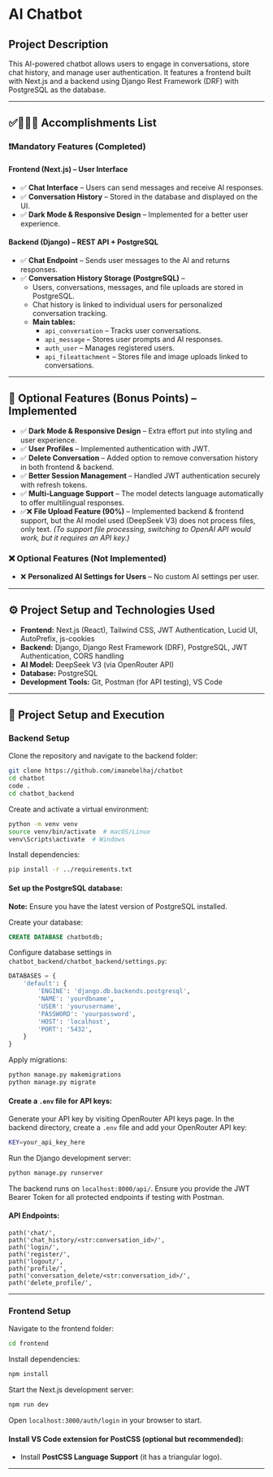 # AI Chatbot

## Project Description

This AI-powered chatbot allows users to engage in conversations, store chat history, and manage user authentication. It features a frontend built with Next.js and a backend using Django Rest Framework (DRF) with PostgreSQL as the database.

---

## ✅👩🏻‍💻 Accomplishments List

### ❗Mandatory Features (Completed)

#### Frontend (Next.js) – User Interface
- ✅ **Chat Interface** – Users can send messages and receive AI responses.
- ✅ **Conversation History** – Stored in the database and displayed on the UI.
- ✅ **Dark Mode & Responsive Design** – Implemented for a better user experience.

#### Backend (Django) – REST API + PostgreSQL
- ✅ **Chat Endpoint** – Sends user messages to the AI and returns responses.
- ✅ **Conversation History Storage (PostgreSQL)** –
  - Users, conversations, messages, and file uploads are stored in PostgreSQL.
  - Chat history is linked to individual users for personalized conversation tracking.
  - **Main tables:**
    - `api_conversation` – Tracks user conversations.
    - `api_message` – Stores user prompts and AI responses.
    - `auth_user` – Manages registered users.
    - `api_fileattachment` – Stores file and image uploads linked to conversations.

---

## 🔄 Optional Features (Bonus Points) – Implemented
- ✅ **Dark Mode & Responsive Design** – Extra effort put into styling and user experience.
- ✅ **User Profiles** – Implemented authentication with JWT.
- ✅ **Delete Conversation** – Added option to remove conversation history in both frontend & backend.
- ✅ **Better Session Management** – Handled JWT authentication securely with refresh tokens.
- ✅ **Multi-Language Support** – The model detects language automatically to offer multilingual responses.
- ✅❌ **File Upload Feature (90%)** – Implemented backend & frontend support, but the AI model used (DeepSeek V3) does not process files, only text. *(To support file processing, switching to OpenAI API would work, but it requires an API key.)*

### ❌ Optional Features (Not Implemented)
- ❌ **Personalized AI Settings for Users** – No custom AI settings per user.

---


## ⚙️ Project Setup and Technologies Used

- **Frontend:** Next.js (React), Tailwind CSS, JWT Authentication, Lucid UI, AutoPrefix, js-cookies
- **Backend:** Django, Django Rest Framework (DRF), PostgreSQL, JWT Authentication, CORS handling
- **AI Model:** DeepSeek V3 (via OpenRouter API)
- **Database:** PostgreSQL
- **Development Tools:** Git, Postman (for API testing), VS Code

---

## 🚀 Project Setup and Execution

### Backend Setup

Clone the repository and navigate to the backend folder:
```sh
git clone https://github.com/imanebelhaj/chatbot
cd chatbot
code .
cd chatbot_backend
```

Create and activate a virtual environment:
```sh
python -m venv venv
source venv/bin/activate  # macOS/Linux
venv\Scripts\activate  # Windows
```

Install dependencies:
```sh
pip install -r ../requirements.txt
```

#### Set up the PostgreSQL database:
**Note:** Ensure you have the latest version of PostgreSQL installed.

Create your database:
```sql
CREATE DATABASE chatbotdb;
```

Configure database settings in `chatbot_backend/chatbot_backend/settings.py`:
```python
DATABASES = {
    'default': {
        'ENGINE': 'django.db.backends.postgresql',
        'NAME': 'yourdbname',
        'USER': 'yourusername',
        'PASSWORD': 'yourpassword',
        'HOST': 'localhost',
        'PORT': '5432',
    }
}
```

Apply migrations:
```sh
python manage.py makemigrations
python manage.py migrate
```

#### Create a `.env` file for API keys:
Generate your API key by visiting OpenRouter API keys page.
In the backend directory, create a `.env` file and add your OpenRouter API key:
```sh
KEY=your_api_key_here
```

Run the Django development server:
```sh
python manage.py runserver
```

The backend runs on `localhost:8000/api/`. Ensure you provide the JWT Bearer Token for all protected endpoints if testing with Postman.

#### API Endpoints:
```plaintext
path('chat/',
path('chat_history/<str:conversation_id>/',
path('login/',
path('register/',
path('logout/',
path('profile/',
path('conversation_delete/<str:conversation_id>/',
path('delete_profile/',
```

---

### Frontend Setup

Navigate to the frontend folder:
```sh
cd frontend
```

Install dependencies:
```sh
npm install
```

Start the Next.js development server:
```sh
npm run dev
```

Open `localhost:3000/auth/login` in your browser to start.

#### Install VS Code extension for PostCSS (optional but recommended):
- Install **PostCSS Language Support** (it has a triangular logo).

---

